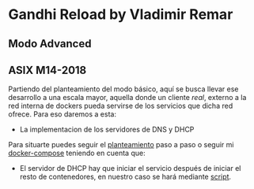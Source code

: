 # Gandhi Reload by Vladimir Remar
## Modo Advanced
## ASIX M14-2018

Partiendo del planteamiento del modo básico, aquí se busca llevar ese
desarrollo a una escala mayor, aquella donde un cliente *real*, externo
a la red interna de dockers pueda servirse de los servicios que dicha red
ofrece. Para eso daremos a esta:

- La implementacion de los servidores de DNS y DHCP

Para situarte puedes seguir el [planteamiento](https://gitlab.com/vladimir-remar/Gandhi.Reload/blob/master/Documentacion/ModoAdvanced/desarrollo_modo_advanced.md) paso a paso o seguir mi [docker-compose](https://gitlab.com/vladimir-remar/Gandhi.Reload/blob/master/docker-compose.yml)
teniendo en cuenta que:

- El servidor de DHCP hay que iniciar el servicio después de iniciar el 
resto de contenedores, en nuestro caso se hará mediante [script](https://gitlab.com/vladimir-remar/Gandhi.Reload/blob/master/start-dockers.sh).